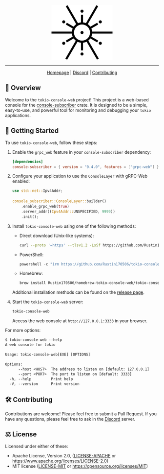 <div align="center">
<picture>
  <source media="(prefers-color-scheme: dark)" srcset="./docs/logo-dark.svg">
  <img alt="crates.io logo" src="./docs/logo.svg" width="200">
</picture>
</div>

---

<div align="center">

[Homepage](https://github.com/Rustin170506/tokio-console-web)
| [Discord](https://discord.gg/EeF3cQw)
| [Contributing](#️-contributing)

</div>

## 🦀 Overview

Welcome to the `tokio-console-web` project! This project is a web-based console for the [console-subscriber] crate. It is designed to be a simple, easy-to-use, and powerful tool for monitoring and debugging your `tokio` applications.

## 🚀 Getting Started

To use `tokio-console-web`, follow these steps:

1. Enable the `grpc_web` feature in your `console-subscriber` dependency:

   ```toml
   [dependencies]
   console-subscriber = { version = "0.4.0", features = ["grpc-web"] }
   ```

2. Configure your application to use the `ConsoleLayer` with gRPC-Web enabled:

   ```rust
   use std::net::Ipv4Addr;

   console_subscriber::ConsoleLayer::builder()
       .enable_grpc_web(true)
       .server_addr((Ipv4Addr::UNSPECIFIED, 9999))
       .init();
   ```

3. Install `tokio-console-web` using one of the following methods:

   - Direct download (Unix-like systems):

     ```sh
     curl --proto '=https' --tlsv1.2 -LsSf https://github.com/Rustin170506/tokio-console-web/releases/download/v0.1.1-beta.2/tokio-console-web-installer.sh | sh
     ```

   - PowerShell:

     ```powershell
     powershell -c "irm https://github.com/Rustin170506/tokio-console-web/releases/download/v0.1.1-beta.2/tokio-console-web-installer.ps1 | iex"
     ```

   - Homebrew:

     ```sh
     brew install Rustin170506/homebrew-tokio-console-web/tokio-console-web
     ```

   Additional installation methods can be found on the [release page](https://github.com/Rustin170506/tokio-console-web/releases).

4. Start the `tokio-console-web` server:

   ```sh
   tokio-console-web
   ```

   Access the web console at `http://127.0.0.1:3333` in your browser.

For more options:

```console
$ tokio-console-web --help
A web console for tokio

Usage: tokio-console-web[EXE] [OPTIONS]

Options:
      --host <HOST>  The address to listen on [default: 127.0.0.1]
      --port <PORT>  The port to listen on [default: 3333]
  -h, --help         Print help
  -V, --version      Print version

```

## 🛠️ Contributing

Contributions are welcome! Please feel free to submit a Pull Request. If you have any questions, please feel free to ask in the [Discord](https://discord.gg/EeF3cQw) server.

## ⚖️ License

Licensed under either of these:

- Apache License, Version 2.0, ([LICENSE-APACHE](./LICENSE-APACHE) or https://www.apache.org/licenses/LICENSE-2.0)
- MIT license ([LICENSE-MIT](./LICENSE-MIT) or https://opensource.org/licenses/MIT)

[console-subscriber]: https://crates.io/crates/console-subscriber
